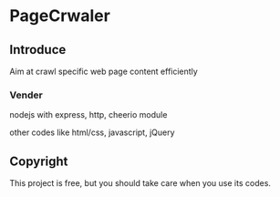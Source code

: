 # PageCrwaler
## Introduce
Aim at crawl specific web page content efficiently

### Vender
nodejs with express, http, cheerio module

other codes like html/css, javascript, jQuery

## Copyright
This project is free, but you should take care when you use its codes.
